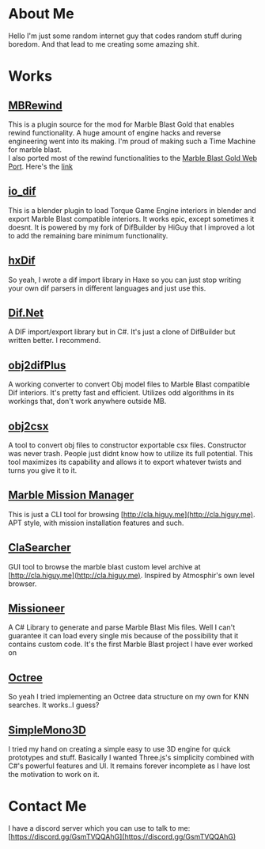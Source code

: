 # About Me
Hello I'm just some random internet guy that codes random stuff during boredom. And that lead to me creating some amazing shit.

# Works

## [MBRewind](https://github.com/RandomityGuy/MBRewind)
This is a plugin source for the mod for Marble Blast Gold that enables rewind functionality. A huge amount of engine hacks and reverse engineering went into its making. I'm proud of making such a Time Machine for marble blast.  
I also ported most of the rewind functionalities to the [Marble Blast Gold Web Port](https://github.com/Vanilagy/MarbleBlast). Here's the [link](https://github.com/RandomityGuy/MBG-Web-Rewind)

## [io_dif](https://github.com/RandomityGuy/io_dif)
This is a blender plugin to load Torque Game Engine interiors in blender and export Marble Blast compatible interiors. It works epic, except sometimes it doesnt. It is powered by my fork of DifBuilder by HiGuy that I improved a lot to add the remaining bare minimum functionality.

## [hxDif](https://github.com/RandomityGuy/hxDIF)
So yeah, I wrote a dif import library in Haxe so you can just stop writing your own dif parsers in different languages and just use this.


## [Dif.Net](https://github.com/RandomityGuy/Dif.Net)
A DIF import/export library but in C#. It's just a clone of DifBuilder but written better. I recommend.

## [obj2difPlus](https://github.com/RandomityGuy/obj2difPlus)
A working converter to convert Obj model files to Marble Blast compatible Dif interiors. It's pretty fast and efficient. Utilizes odd algorithms in its workings that, don't work anywhere outside MB.

## [obj2csx](https://github.com/RandomityGuy/obj2csx)
A tool to convert obj files to constructor exportable csx files. Constructor was never trash. People just didnt know how to utilize its full potential. This tool maximizes its capability and allows it to export whatever twists and turns you give it to it.

## [Marble Mission Manager](https://github.com/RandomityGuy/Marble-Mission-Manager)
This is just a CLI tool for browsing [http://cla.higuy.me](http://cla.higuy.me). APT style, with mission installation features and such.

## [ClaSearcher](https://github.com/RandomityGuy/ClaSearcher)
GUI tool to browse the marble blast custom level archive at [http://cla.higuy.me](http://cla.higuy.me). Inspired by Atmosphir's own level browser.

## [Missioneer](https://github.com/RandomityGuy/Missioneer)
A C# Library to generate and parse Marble Blast Mis files. Well I can't guarantee it can load every single mis because of the possibility that it contains custom code. It's the first Marble Blast project I have ever worked on

## [Octree](https://github.com/RandomityGuy/Octree)
So yeah I tried implementing an Octree data structure on my own for KNN searches. It works..I guess?

## [SimpleMono3D](https://github.com/RandomityGuy/SimpleMono3D)
I tried my hand on creating a simple easy to use 3D engine for quick prototypes and stuff. Basically I wanted Three.js's simplicity combined with C#'s powerful features and UI. It remains forever incomplete as I have lost the motivation to work on it.

# Contact Me
I have a discord server which you can use to talk to me:  
[https://discord.gg/GsmTVQQAhG](https://discord.gg/GsmTVQQAhG)
